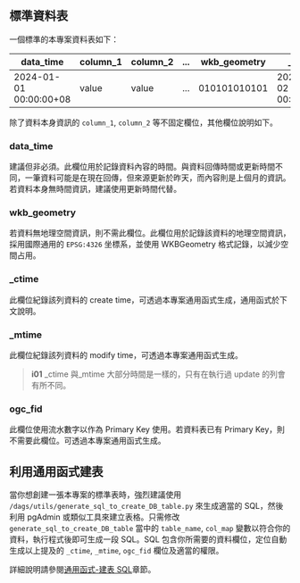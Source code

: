 

## 標準資料表

一個標準的本專案資料表如下：

| data_time | column_1 | column_2 | ... | wkb_geometry | \_ctime | \_mtime | ogc_fid |
| -------- | -------- | -------- | -------- | -------- | -------- | -------- | -------- |
| 2024-01-01 00:00:00+08 | value | value | ... | 010101010101 | 2024-01-02 00:00:00+8 | 2024-01-03 00:00:00+8 | 15312 |

除了資料本身資訊的 `column_1`, `column_2` 等不固定欄位，其他欄位說明如下。

### data_time

建議但非必須。此欄位用於記錄資料內容的時間。與資料回傳時間或更新時間不同，一筆資料可能是在現在回傳，但來源更新於昨天，而內容則是上個月的資訊。若資料本身無時間資訊，建議使用更新時間代替。

### wkb_geometry

若資料無地理空間資訊，則不需此欄位。此欄位用於記錄該資料的地理空間資訊，採用國際通用的 `EPSG:4326` 坐標系，並使用 WKBGeometry 格式記錄，以減少空間占用。

### \_ctime

此欄位紀錄該列資料的 create time，可透過本專案通用函式生成，通用函式於下文說明。

### \_mtime

此欄位紀錄該列資料的 modify time，可透過本專案通用函式生成。

> **i01**
> \_ctime 與\_mtime 大部分時間是一樣的，只有在執行過 update 的列會有所不同。

### ogc_fid

此欄位使用流水數字以作為 Primary Key 使用。若資料表已有 Primary Key，則不需要此欄位。可透過本專案通用函式生成。

## 利用通用函式建表

當你想創建一張本專案的標準表時，強烈建議使用 `/dags/utils/generate_sql_to_create_DB_table.py` 來生成適當的 SQL，然後利用 pgAdmin 或類似工具來建立表格。只需修改 `generate_sql_to_create_DB_table` 當中的 `table_name`, `col_map` 變數以符合你的資料，執行程式後即可生成一段 SQL。SQL 包含你所需要的資料欄位，定位自動生成以上提及的 `_ctime`, `_mtime`, `ogc_fid` 欄位及適當的權限。

詳細說明請參閱[通用函式-建表 SQL](/data-end/utils-generate_sql)章節。
